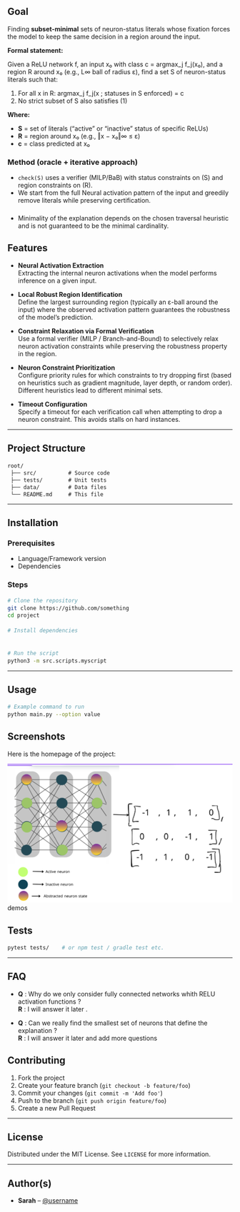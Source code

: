 
## Goal
Finding  **subset-minimal** sets of neuron-status literals whose fixation forces the model to keep the same decision in a region around the input.

**Formal statement:**

Given a ReLU network f, an input x₀ with class c = argmax_j f_j(x₀),
and a region R around x₀ (e.g., L∞ ball of radius ε),
find a set S of neuron-status literals such that:

1) For all x in R: argmax_j f_j(x ; statuses in S enforced) = c  
2) No strict subset of S also satisfies (1)

**Where:**
- **S** = set of literals (“active” or “inactive” status of specific ReLUs)
- **R** = region around x₀ (e.g., ‖x − x₀‖∞ ≤ ε)
- **c** = class predicted at x₀
### Method (oracle + iterative approach)
- `check(S)` uses a verifier (MILP/BaB) with status constraints on \(S\) and region constraints on \(R\).
- We start from the full Neural activation pattern of the input and greedily remove literals while preserving certification.
  

### 
- Minimality of  the explanation depends on the chosen traversal heuristic and is not guaranteed to be the minimal cardinality.


## Features

- **Neural Activation Extraction**  
  Extracting the internal neuron activations when the model performs inference on a given input.

- **Local Robust Region Identification**  
  Define the largest surrounding region (typically an ε-ball around the input) where the observed activation pattern guarantees the robustness of the model’s prediction.

- **Constraint Relaxation via Formal Verification**  
  Use a formal verifier (MILP / Branch-and-Bound) to selectively relax neuron activation constraints while preserving the robustness property in the region.

- **Neuron Constraint Prioritization**  
  Configure priority rules for which constraints to try dropping first (based on heuristics such as gradient magnitude, layer depth, or random order).
 Different heuristics lead to different minimal sets.

- **Timeout Configuration**  
  Specify a timeout for each verification call when attempting to drop a neuron constraint.
This avoids stalls on hard instances.

---

## Project Structure

```
root/
 ├── src/          # Source code
 ├── tests/        # Unit tests
 ├── data/         # Data files
 └── README.md     # This file
```

---

## Installation

### Prerequisites

- Language/Framework version
- Dependencies

### Steps

```bash
# Clone the repository
git clone https://github.com/something
cd project

# Install dependencies


# Run the script 
python3 -m src.scripts.myscript
```

---

## Usage

```bash
# Example command to run
python main.py --option value
```

## Screenshots

Here is the homepage of the project:

![Homepage Screenshot](assets/homepage.png)
demos

## Tests

```bash
pytest tests/    # or npm test / gradle test etc.
```

---

## FAQ

- **Q** : Why do we only consider fully connected networks whith RELU activation functions ?  
  **R** : I will answer it later .

- **Q** : Can we really find the smallest set of neurons that define the explanation ?  
  **R** : I will answer it later and add more questions

## Contributing

1. Fork the project
2. Create your feature branch (`git checkout -b feature/foo`)
3. Commit your changes (`git commit -m 'Add foo'`)
4. Push to the branch (`git push origin feature/foo`)
5. Create a new Pull Request

---

## License

Distributed under the MIT License. See `LICENSE` for more information.

---

## Author(s)

- **Sarah** – [@username](https://github.com/SarahDribi)
